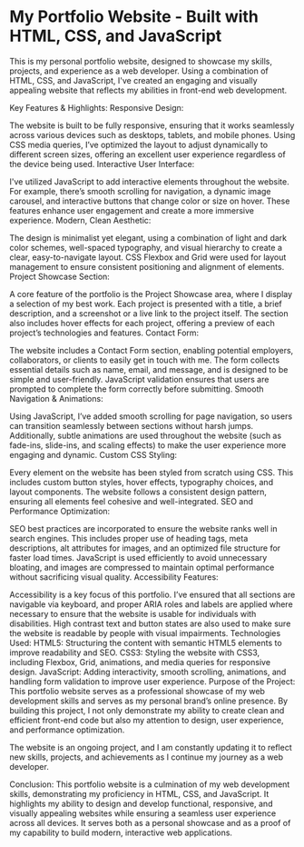 # My Portfolio Website - Built with HTML, CSS, and JavaScript

This is my personal portfolio website, designed to showcase my skills, projects, and experience as a web developer. Using a combination of HTML, CSS, and JavaScript, I've created an engaging and visually appealing website that reflects my abilities in front-end web development.

Key Features & Highlights:
Responsive Design:

The website is built to be fully responsive, ensuring that it works seamlessly across various devices such as desktops, tablets, and mobile phones. Using CSS media queries, I’ve optimized the layout to adjust dynamically to different screen sizes, offering an excellent user experience regardless of the device being used.
Interactive User Interface:

I've utilized JavaScript to add interactive elements throughout the website. For example, there’s smooth scrolling for navigation, a dynamic image carousel, and interactive buttons that change color or size on hover. These features enhance user engagement and create a more immersive experience.
Modern, Clean Aesthetic:

The design is minimalist yet elegant, using a combination of light and dark color schemes, well-spaced typography, and visual hierarchy to create a clear, easy-to-navigate layout. CSS Flexbox and Grid were used for layout management to ensure consistent positioning and alignment of elements.
Project Showcase Section:

A core feature of the portfolio is the Project Showcase area, where I display a selection of my best work. Each project is presented with a title, a brief description, and a screenshot or a live link to the project itself. The section also includes hover effects for each project, offering a preview of each project’s technologies and features.
Contact Form:

The website includes a Contact Form section, enabling potential employers, collaborators, or clients to easily get in touch with me. The form collects essential details such as name, email, and message, and is designed to be simple and user-friendly. JavaScript validation ensures that users are prompted to complete the form correctly before submitting.
Smooth Navigation & Animations:

Using JavaScript, I’ve added smooth scrolling for page navigation, so users can transition seamlessly between sections without harsh jumps. Additionally, subtle animations are used throughout the website (such as fade-ins, slide-ins, and scaling effects) to make the user experience more engaging and dynamic.
Custom CSS Styling:

Every element on the website has been styled from scratch using CSS. This includes custom button styles, hover effects, typography choices, and layout components. The website follows a consistent design pattern, ensuring all elements feel cohesive and well-integrated.
SEO and Performance Optimization:

SEO best practices are incorporated to ensure the website ranks well in search engines. This includes proper use of heading tags, meta descriptions, alt attributes for images, and an optimized file structure for faster load times. JavaScript is used efficiently to avoid unnecessary bloating, and images are compressed to maintain optimal performance without sacrificing visual quality.
Accessibility Features:

Accessibility is a key focus of this portfolio. I’ve ensured that all sections are navigable via keyboard, and proper ARIA roles and labels are applied where necessary to ensure that the website is usable for individuals with disabilities. High contrast text and button states are also used to make sure the website is readable by people with visual impairments.
Technologies Used:
HTML5: Structuring the content with semantic HTML5 elements to improve readability and SEO.
CSS3: Styling the website with CSS3, including Flexbox, Grid, animations, and media queries for responsive design.
JavaScript: Adding interactivity, smooth scrolling, animations, and handling form validation to improve user experience.
Purpose of the Project:
This portfolio website serves as a professional showcase of my web development skills and serves as my personal brand’s online presence. By building this project, I not only demonstrate my ability to create clean and efficient front-end code but also my attention to design, user experience, and performance optimization.

The website is an ongoing project, and I am constantly updating it to reflect new skills, projects, and achievements as I continue my journey as a web developer.

Conclusion: This portfolio website is a culmination of my web development skills, demonstrating my proficiency in HTML, CSS, and JavaScript. It highlights my ability to design and develop functional, responsive, and visually appealing websites while ensuring a seamless user experience across all devices. It serves both as a personal showcase and as a proof of my capability to build modern, interactive web applications.
